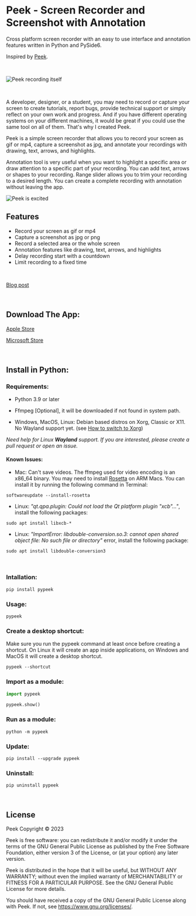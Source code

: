 # Peek - Screen Recorder and Screenshot with Annotation

Cross platform screen recorder with an easy to use interface and annotation features written in Python and PySide6.

Inspired by [Peek](https://github.com/phw/peek).

<br/>

![Peek recording itself](https://raw.githubusercontent.com/firatkiral/pypeek/main/data/peek-recording-itself.gif)

<br/>

A developer, designer, or a student, you may need to record or capture your screen to create tutorials, report bugs, provide technical support or simply reflect on your own work and progress. And if you have different operating systems on your different machines, it would be great if you could use the same tool on all of them. That's why I created Peek.

Peek is a simple screen recorder that allows you to record your screen as gif or mp4, capture a screenshot as jpg, and annotate your recordings with drawing, text, arrows, and highlights.

Annotation tool is very useful when you want to highlight a specific area or draw attention to a specific part of your recording. You can add text, arrows or shapes to your recording. Range slider allows you to trim your recording to a desired length. You can create a complete recording with annotation without leaving the app.

![Peek is excited](https://raw.githubusercontent.com/firatkiral/pypeek/main/data/peek-too-excited.gif)

## Features

- Record your screen as gif or mp4
- Capture a screenshot as jpg or png
- Record a selected area or the whole screen
- Annotation features like drawing, text, arrows, and highlights
- Delay recording start with a countdown
- Limit recording to a fixed time

<br/>

[Blog post](https://kiral.net/peek-simplify-screen-recordings/)

<br/>

## Download The App:

[Apple Store](https://apps.apple.com/us/app/peek-screen-recorder/id1670786300)

[Microsoft Store](https://apps.microsoft.com/store/detail/XP8CD3D3Q50MS2)

<br/>


## Install in Python:

### Requirements:

- Python 3.9 or later

- Ffmpeg [Optional], it will be downloaded if not found in system path.

- Windows, MacOS, Linux: Debian based distros on Xorg, Classic or X11. No Wayland support yet. (see [How to switch to Xorg](https://itsfoss.com/switch-xorg-wayland/))

*Need help for Linux **Wayland** support. If you are interested, please create a pull request or open an issue.*

#### Known Issues:

- Mac: Can't save videos. The ffmpeg used for video encoding is an x86_64 binary. You may need to install [Rosetta](https://en.wikipedia.org/wiki/Rosetta_(software)) on ARM Macs. You can install it by running the following command in Terminal:

```console
softwareupdate --install-rosetta
```

- Linux: *"qt.qpa.plugin: Could not load the Qt platform plugin "xcb"..."*, install the following packages:

```console
sudo apt install libxcb-*
```

- Linux: *"ImportError: libdouble-conversion.so.3: cannot open shared object file: No such file or directory"* error, install the following package:

```console
sudo apt install libdouble-conversion3
```

<br/>

### Intallation:

```console
pip install pypeek
```

### Usage:

```console
pypeek
```

### Create a desktop shortcut:
Make sure you run the pypeek command at least once before creating a shortcut. On Linux it will create an app inside applications, on Windows and MacOS it will create a desktop shortcut.

```console
pypeek --shortcut
```

### Import as a module:

```python
import pypeek

pypeek.show()
```

### Run as a module:

```console
python -m pypeek
```

### Update:

```console
pip install --upgrade pypeek
```

### Uninstall:

```console
pip uninstall pypeek
```

<br/>

## License
Peek Copyright © 2023

Peek is free software: you can redistribute it and/or modify
it under the terms of the GNU General Public License as published by
the Free Software Foundation, either version 3 of the License, or
(at your option) any later version.

Peek is distributed in the hope that it will be useful,
but WITHOUT ANY WARRANTY; without even the implied warranty of
MERCHANTABILITY or FITNESS FOR A PARTICULAR PURPOSE.  See the
GNU General Public License for more details.

You should have received a copy of the GNU General Public License
along with Peek. If not, see <https://www.gnu.org/licenses/>.